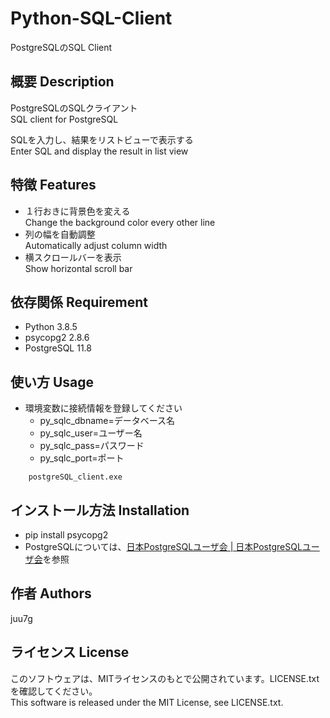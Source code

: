 # Python-SQL-Client
PostgreSQLのSQL Client

## 概要 Description
PostgreSQLのSQLクライアント  
SQL client for PostgreSQL

SQLを入力し、結果をリストビューで表示する  
Enter SQL and display the result in list view 

## 特徴 Features

- １行おきに背景色を変える  
	Change the background color every other line  
- 列の幅を自動調整  
	Automatically adjust column width  
- 横スクロールバーを表示  
	Show horizontal scroll bar  

## 依存関係 Requirement

- Python 3.8.5  
- psycopg2 2.8.6  
- PostgreSQL 11.8  

## 使い方 Usage

- 環境変数に接続情報を登録してください  
	- py_sqlc_dbname=データベース名  
	- py_sqlc_user=ユーザー名  
	- py_sqlc_pass=パスワード  
	- py_sqlc_port=ポート  

```dosbatch
	postgreSQL_client.exe
```

## インストール方法 Installation

- pip install psycopg2  
- PostgreSQLについては、[日本PostgreSQLユーザ会 | 日本PostgreSQLユーザ会](https://www.postgresql.jp/)を参照  

## 作者 Authors
juu7g

## ライセンス License
このソフトウェアは、MITライセンスのもとで公開されています。LICENSE.txtを確認してください。  
This software is released under the MIT License, see LICENSE.txt.

